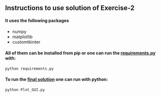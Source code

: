 ## Instructions to use solution of Exercise-2
#### It uses the following packages
- numpy
- matplotlib
- customtkinter
#### All of them can be installed from pip or one can run the [requirements.py](exercise2/requirements.py) with:
```
python requirements.py
```
#### To run the [final solution](exercise2/Plot_GUI.py) one can run with python:
```
python Plot_GUI.py
```
